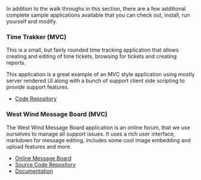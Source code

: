 ﻿In addition to the walk throughs in this section, there are a few additional complete sample applications available that you can check out, install, run yourself and modify.

### Time Trakker (MVC)
This is a small, but fairly rounded time tracking application that allows creating and editing of time tickets, browsing for tickets and creating reports.

This application is a great example of an MVC style application using mostly server rendered UI along with a bunch of support client side scripting to provide support features.

* [Code Repository](https://bitbucket.org/RickStrahl/swfox2018-timetrakker/src/master/)


### West Wind Message Board (MVC)
The West Wind Message Board application is an online forum, that we use ourselves to manage all support issues. It uses a rich user interface, markdown for message editing, includes some cool image embedding and upload features and more.

* [Online Message Board](https://support.west-wind.com)
* [Source Code Repository](https://github.com/RickStrahl/West-Wind-Message-Board)
* [Documentation](VFPS://Topic/_0190IC5ZN)